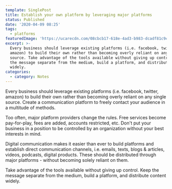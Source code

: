 ```yaml
---
template: SinglePost
title: Establish your own platform by leveraging major platforms
status: Published
date: '2020-04-09 08:25'
tags:
  - platforms
featuredImage: 'https://ucarecdn.com/08cbcb17-618e-4ad3-b983-dcadf81c9ca2/'
excerpt: >-
  Every business should leverage existing platforms (i.e. facebook, twitter,
  amazon) to build their own rather than becoming overly reliant on any single
  source. Take advantage of the tools available without giving up control. Keep
  the message separate from the medium, build a platform, and distribute content
  widely. 
categories:
  - category: Notes
---
```

Every business should leverage existing platforms (i.e. facebook, twitter, amazon) to build their own rather than becoming overly reliant on any single source. Create a communication platform to freely contact your audience in a multitude of methods. 

Too often, major platform providers change the rules. Free services become pay-for-play, fees are added, accounts restricted, etc. Don't put your business in a position to be controlled by an organization without your best interests in mind. 

Digital communication makes it easier than ever to build platforms and establish direct communication channels, i.e. emails, texts, blogs & articles, videos, podcasts, digital products. These should be distributed through major platforms - without becoming solely reliant on them.

Take advantage of the tools available without giving up control. Keep the message separate from the medium, build a platform, and distribute content widely.
